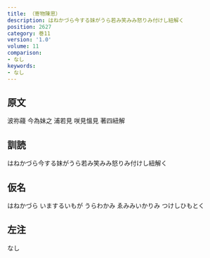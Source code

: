 ```yaml
---
title: （寄物陳思）
description: はねかづら今する妹がうら若み笑みみ怒りみ付けし紐解く
position: 2627
category: 巻11
version: '1.0'
volume: 11
comparison:
- なし
keywords:
- なし
---
```


## 原文

波祢蘰 今為妹之 浦若見 咲見慍見 著四紐解

## 訓読

はねかづら今する妹がうら若み笑みみ怒りみ付けし紐解く

## 仮名

はねかづら いまするいもが うらわかみ ゑみみいかりみ つけしひもとく

## 左注

なし
